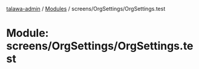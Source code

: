 [talawa-admin](../README.md) / [Modules](../modules.md) / screens/OrgSettings/OrgSettings.test

# Module: screens/OrgSettings/OrgSettings.test
